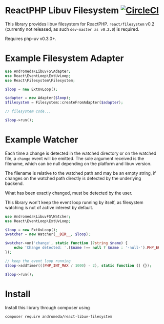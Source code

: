 # ReactPHP Libuv Filesystem [![CircleCI](https://circleci.com/gh/AndromedaGalaxy/reactphp-libuv-filesystem.svg?style=svg)](https://circleci.com/gh/AndromedaGalaxy/reactphp-libuv-filesystem)

This library provides libuv filesystem for ReactPHP. `react/filesystem` v0.2 (currently not released, as such `dev-master as v0.2.0`) is required.

Requires php-uv v0.3.0+.

# Example Filesystem Adapter

```php
use Andromeda\LibuvFS\Adapter;
use React\EventLoop\ExtUvLoop;
use React\Filesystem\Filesystem;

$loop = new ExtUvLoop();

$adapter = new Adapter($loop);
$filesystem = Filesystem::createFromAdapter($adapter);

// filesystem code...

$loop->run();
```

# Example Watcher

Each time a change is detected in the watched directory or on the watched file, a `change` event will be emitted.
The sole argument received is the filename, which can be null depending on the platform and libuv version.

The filename is relative to the watched path and may be an empty string, if changes on the watched path
directly is detected by the underlying backend.

What has been exactly changed, must be detected by the user.

This library won't keep the event loop running by itself, as filesystem watching is not of active interest by default.

```php
use Andromeda\LibuvFS\Watcher;
use React\EventLoop\ExtUvLoop;

$loop = new ExtUvLoop();
$watcher = new Watcher(__DIR__, $loop);

$watcher->on('change', static function (?string $name) {
    echo 'Change detected: '.($name !== null ? $name : '-null-').PHP_EOL;
});

// keep the event loop running
$loop->addTimer(((PHP_INT_MAX / 1000) - 2), static function () {});

$loop->run();
```

# Install

Install this library through composer using
```
composer require andromeda/react-libuv-filesystem
```
